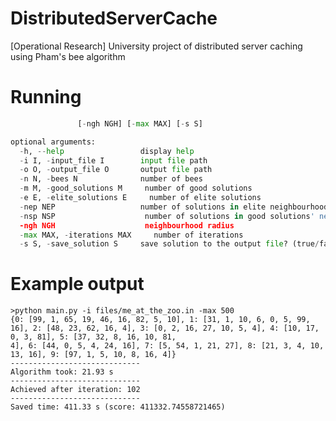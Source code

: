 # DistributedServerCache
[Operational Research] University project of distributed server caching using Pham's bee algorithm

# Running
```python main.py [-h] [-i I] [-o O] [-n N] [-m M] [-e E] [-nep NEP] [-nsp NSP]
               [-ngh NGH] [-max MAX] [-s S]

optional arguments:
  -h, --help                 display help
  -i I, -input_file I        input file path
  -o O, -output_file O       output file path
  -n N, -bees N              number of bees
  -m M, -good_solutions M     number of good solutions
  -e E, -elite_solutions E     number of elite solutions
  -nep NEP                   number of solutions in elite neighbourhood
  -nsp NSP                    number of solutions in good solutions' neighbourhood
  -ngh NGH                    neighbourhood radius
  -max MAX, -iterations MAX     number of iterations
  -s S, -save_solution S     save solution to the output file? (true/false)
```

# Example output
```
>python main.py -i files/me_at_the_zoo.in -max 500
{0: [99, 1, 65, 19, 46, 16, 82, 5, 10], 1: [31, 1, 10, 6, 0, 5, 99, 16], 2: [48, 23, 62, 16, 4], 3: [0, 2, 16, 27, 10, 5, 4], 4: [10, 17, 0, 3, 81], 5: [37, 32, 8, 16, 10, 81,
4], 6: [44, 0, 5, 4, 24, 16], 7: [5, 54, 1, 21, 27], 8: [21, 3, 4, 10, 13, 16], 9: [97, 1, 5, 10, 8, 16, 4]}
-----------------------------
Algorithm took: 21.93 s
-----------------------------
Achieved after iteration: 102
-----------------------------
Saved time: 411.33 s (score: 411332.74558721465)
```
